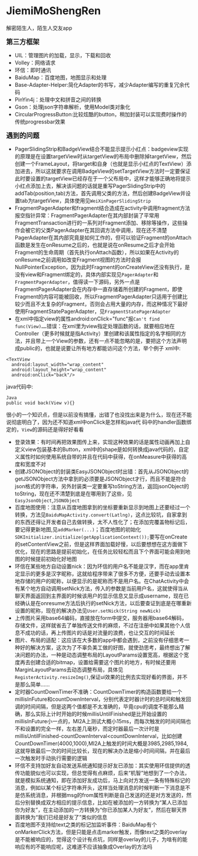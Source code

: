 # JiemiMoShengRen
解密陌生人，陌生人交友app

**<font size='+1'>第三方框架</font>**
 - UIL：管理图片的加载，显示，下载和回收
 - Volley：网络请求
 - 环信：即时通讯
 - BaiduMap：百度地图，地图显示和处理
 - Base-Adapter-Helper:简化Adapter的书写，减少Adapter编写的重复冗余代码
 - PinYin4j：处理中文和拼音之间的转换
 - Gson：处理json字符串解析，使用Model类对象化
 - CircularProgressButton:比较炫酷的button，稍加封装可以实现费时操作的传统progressbar效果
 

**<font size='+1'>遇到的问题</font>**
 - PagerSlidingStrip和BadgeView结合不能显示提示小红点：badgeview实现的原理是在设置targetView时从targetView的布局中删除掉targetView，然后创建一个FrameLayout，将target和自身（也就是显示小红点的TextView）添加进去，所以这就要求在调用BadgeView的setTargetView方法时一定要保证此时要设置的targetView已经存在于一个父布局中，这样才能够正确地将提示小红点添加上去，解决该问题的话就是重写PagerSlidingStrip中的addTab(position,tab)方法，首先调用父类的方法，然后创建BadgeView并设置tab为targetView，具体使用见`WeiXinPagerSlidingStrip`
 - FragmentPagerAdapter和fragment结合造成在activity中调用fragment方法报空指针异常：FragmentPagerAdapter在其内部封装了平常用FragmentTransaction进行的一系列对Fragment添加、移除等操作，这些操作会被它的父类PagerAdapter在其回调方法中调用，现在还不清楚PagerAdapter在其内部究竟是如何工作的，但可以验证Fragment的onAttach函数是发生在onResume之后的，也就是说在onResume之后才会开始Fragment的生命周期（首先执行onAttach函数），所以如果在Activity的onResume之前调用如改变Fragment视图的方法时会报NullPointerException，因为此时Fragment的onCreateView还没有执行，是没有view和Fragment绑定的，具体内部实现见`PagerAdapter`和`FragmentPagerAdapter`，值得读一下源码，另外一点是FragmentPagerAdapter会在内存中一直存储着所创建的Fragment，即使Fragment的内容可能被回收，所以FragmentPagerAdapter只适用于创建比较少而且不太复杂的Fragment，否则会占用大量的内存，而这种情况下最好使用FragmentStatePagerAdapter，见`FragmentStatePagerAdapter`
 - 在xml中指定view的属性android:onClick="func"报`Can't find func(View)……`错误：在xml里为view指定处理函数的话，就要相应地在Controller（更多时候就是指Activity）里创建和该属性指定的名字相同的方法，并且带上一个View的参数，还有一点不能忽略的是，要把这个方法声明成public的，也就是说要让所有地方都能访问这个方法，举个例子
xml中:
 ```
 <TextView
   android:layout_width="wrap_content"
   android:layout_height="wrap_content"
   android:onClick="back"/>
 ```
java代码中:
 ```
 Java
 public void back(View v){}
 ```
 很小的一个知识点，但是以前没有搞懂，出错了也没找出来是为什么，现在还不能说彻底明白了，因为还不知道xml中onClick是怎样和java代  码中的handler函数绑定的，`View`的源码还是得好好看看
 - 登录效果：有时间再把效果图传上来，实现这种效果的话是属性动画再加上自定义view包装基本的Button，xml中的shape是如何转换成java代码的，自定义属性时如何使用系统自带的并且在代码中获得，在onMeasure中获得的高度和宽度不对
 - 创建JSONObject的封装类EasyJSONObject时出错：首先从JSONObject的getJSONObject方法中拿到的必须要是JSONObject才行，而且不能是符合json格式的字符串，另外封装类一定要重写toString方法，返回jsonObject的toString，现在还不清楚到底是在哪用到了这些，见`EasyJsonObject`,`JSONObject`
 - 百度地图使用：注意从百度地图拿到的坐标要重新显示到地图上还要经过一个转换，方法见`BaiduMapActivity.convert(Latlng)`，这点比较坑，自家拿到的东西还得让开发者自己去做转换，太不人性化了；在添加完覆盖物标记后，要记得更新地图,见`addMarker(...)`；百度地图的初始化`SDKInitializer.initialize(getApplicationContext());`要写在onCreate的setContentView之前，但是这样界面加载好慢，以后要想想在这方面做下优化，现在的思路是提前初始化，在任务比较轻松而且下个界面可能会用到地图的时候提前初始化好地图
 - 环信在某些地方自动设置nick：因为环信的用户名不能是汉字，而在app里肯定显示的更多是汉字昵称，这就给程序带来了很多不方便，还要手动去设置本地存储的用户的昵称，以便显示的是昵称而不是用户名。在ChatActivity中会有某个地方自动调用setNick方法，传入的参数是当前用户名，这就使得当从聊天界面返回到主界面的时候该用户的显示信息又显示成username，现在已经确认是在onresume方法后执行的setNick方法，以后要查证到底是在哪重新设置的昵称，现在的解决办法见`User.setNick(String newNick)`
 - 上传图片采用base64编码，直接放在form中提交，服务器用base64解码，存储文件，这样就省去了单独传送文件的麻烦，不过在注册中如果其他个人信息不成功的话，再上传图片的话是对流量的浪费，也让交互的时间延长
 - 图片、布局的适配：这应该在大多数的app中都会遇到，之前没有仔细思考一种好的解决方案，这次为了不辜负美工做的好图，就使劲思考，最终想出了解决问题的办法，一种是动态调整布局的LayoutParams设置宽高，根据这个宽度再去创建合适的bitmap，设置给需要这个图片的地方，有时候还要用MarginLayoutParams去动态调整布局，具体见`RegisterActivity.resizeImg()`,保证ui效果的比例去实现好看的界面，并不是那么简单……
 - 定时器CountDownTimer不准确：CountDownTimer的构造函数要给一个millisInFuture和countDownInterval，分别代表定时器计时的总时间和触发回调的时间间隔，但是这两个值都是不太准确的，毕竟cpu的调度不能那么精确，那么实际上计时开始的时候millisUntilFinished是比开始设置的millisInFuture小一点的，MI2A上测试大概小15ms，而每次触发的时间间隔也不和设置的完全一样，左右差几毫秒，而定时器最后一次计时是millisUntilFinished-countDownInterval<countDownInterval，比如创建CountDownTimer(4000,1000),MI2A上触发的时间大概是3985,2985,1984,这就导致最后一次的时间比较长，现在的解决办法是缩小时间间隔，并在最后一次触发时手动执行需要的逻辑
 - 环信不支持加好友自动发送系统通知提示好友已添加：其实使用环信提供的透传功能貌似也可以实现，但总觉得有点麻烦，后来“机智”地想到了一个办法，就是模拟系统通知，即在添加好友成功后，马上向对方发送一条有特殊标记的消息，例如以某个标记字符串开头，这样当处理消息的时候判断一下消息是不是仿系统消息，并根据msg的from属性判断是自己发送的还是对方发送的，然后分别替换成双方相应的提示信息，比如在被添加的一方转换为“某人已添加你为好友”，在主动添加的一方转换为“你已添加某人为好友”，然后在聊天界面转换为“我们已经是好友了”类似的信息
 - 百度地图不支持给text之类的标记加监听事件：BaiduMap有个onMarkerClick方法，但是只能是点击marker触发，而像text之类的overlay是不能被响应的，觉得这个设计有点坑，同样是overlay的儿子，为啥有的能响应有的不能响应呢，这难道不应该抽象成Overlay的方法吗
